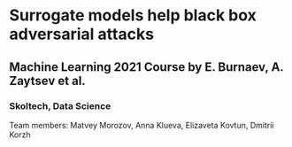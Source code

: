 # Surrogate models help black box adversarial attacks
## Machine Learning 2021 Course by E. Burnaev, A. Zaytsev et al.
### Skoltech, Data Science

Team members: Matvey Morozov, Anna Klueva, Elizaveta Kovtun, Dmitrii Korzh
